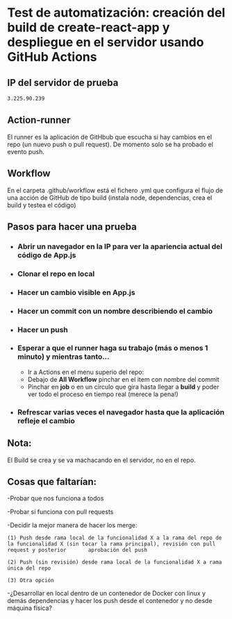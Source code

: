# Test de automatización: creación del build de create-react-app y despliegue en el servidor usando GitHub Actions

## IP del servidor de prueba
```sh
3.225.90.239
```
## Action-runner
El runner es la aplicación de GitHbub que escucha si hay cambios en el repo (un nuevo push o pull request). De momento solo se ha probado el evento push.

## Workflow
En el carpeta .github/workflow está el fichero .yml que configura el flujo de una acción de GitHub de tipo build (instala node, dependencias, crea el build y testea el código) 

## Pasos para hacer una prueba 
* ### Abrir un navegador en la IP para ver la apariencia actual del código de App.js
* ### Clonar el repo en local
* ### Hacer un cambio visible en App.js
* ### Hacer un commit con un nombre describiendo el cambio 
* ### Hacer un push
* ### Esperar a que el runner haga su trabajo (más o menos 1 minuto) y mientras tanto...
    - Ir a Actions en el menu superio del repo:
    - Debajo de **All Workflow** pinchar en el item con nombre del commit
    - Pinchar en **job** o en un círculo que gira hasta llegar a **build** y poder ver todo el proceso en tiempo real (merece la pena!)
* ### Refrescar varias veces el navegador hasta que la aplicación refleje el cambio 

## Nota:
El Build se crea y se va machacando en el servidor, no en el repo. 

## Cosas que faltarían:


-Probar que nos funciona a todos

-Probar si funciona con pull requests 

-Decidir la mejor manera de hacer los merge:

    (1) Push desde rama local de la funcionalidad X a la rama del repo de la funcionalidad X (sin tocar la rama principal), revisión con pull request y posterior       aprobación del push 
    
    (2) Push (sin revisión) desde rama local de la funcionalidad X a rama única del repo
    
    (3) Otra opción
    
-¿Desarrollar en local dentro de un contenedor de Docker con linux y demás dependencias y hacer los push desde el contenedor y no desde máquina física?

